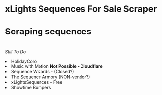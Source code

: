 # xLights Sequences For Sale Scraper
#
#
# Scraping sequences

#
<i>Still To Do</i>

<li>HolidayCoro</li>
<li>Music with Motion <b>Not Possible - Cloudflare</b></li>
<li>Sequence Wizards - (Closed?)</li>
<li>The Sequence Armory (NON-vendor?)</li>
<li>xLightsSequences - Free</li>
<li>Showtime Bumpers</li>

